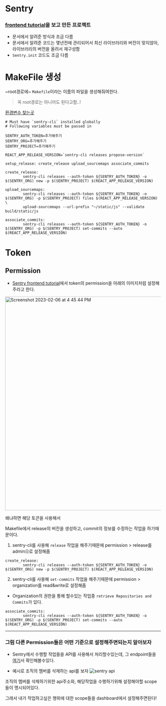 # Sentry

### [frontend tutorial](https://docs.sentry.io/product/sentry-basics/integrate-frontend/)을 보고 만든 프로젝트

- 문서에서 알려준 방식과 조금 다름
- 문서에서 알려준 코드는 몇년전에 관리되어서 최신 라이브러리와 버전이 맞지않아, 라이브러리의 버전을 올려서 재구성함
- `Sentry.init` 코드도 조금 다름

# MakeFile 생성

~root경로에~ `Makefile`이라는 이름의 파일을 생성해줘여한다.

> 꼭 root경로는 아니어도 된다고함..!

[환경변수 찾는곳](https://docs.sentry.io/product/sentry-basics/integrate-frontend/upload-source-maps/#step-1-prepare-the-build-environment)

```make
# Must have `sentry-cli` installed globally
# Following variables must be passed in

SENTRY_AUTH_TOKEN=추가해주기
SENTRY_ORG=추가해주기
SENTRY_PROJECT=추가해주기

REACT_APP_RELEASE_VERSION=`sentry-cli releases propose-version`

setup_release: create_release upload_sourcemaps associate_commits

create_release:
		sentry-cli releases --auth-token ${SENTRY_AUTH_TOKEN} -o $(SENTRY_ORG) new -p $(SENTRY_PROJECT) $(REACT_APP_RELEASE_VERSION)

upload_sourcemaps:
		sentry-cli releases --auth-token ${SENTRY_AUTH_TOKEN} -o $(SENTRY_ORG) -p $(SENTRY_PROJECT) files $(REACT_APP_RELEASE_VERSION) \
        upload-sourcemaps --url-prefix "~/static/js" --validate build/static/js

associate_commits:
		sentry-cli releases --auth-token ${SENTRY_AUTH_TOKEN} -o $(SENTRY_ORG) -p $(SENTRY_PROJECT) set-commits --auto $(REACT_APP_RELEASE_VERSION)
```

# Token

## Permission

- [Sentry frontend tutorial](https://docs.sentry.io/product/sentry-basics/integrate-frontend/upload-source-maps/#step-1-prepare-the-build-environment)에서 token의 permission을 아래의 이미지처럼 설정해주라고 한다.

<img width="692" alt="Screenshot 2023-02-06 at 4 45 44 PM" src="https://docs.sentry.io/static/b639f3c7b2715d9185616c53a492c66e/c1b63/upload-source-maps-016.png">

왜냐하면 해당 토큰을 사용해서

Makefile에서 release의 버전을 생성하고, commit의 정보를 수정하는 작업을 하기때문이다.

1. sentry-cli를 사용해 `release` 작업을 해주기때문에 permission > release를 admin으로 설정해줌

```make
create_release:
		sentry-cli releases --auth-token ${SENTRY_AUTH_TOKEN} -o $(SENTRY_ORG) new -p $(SENTRY_PROJECT) $(REACT_APP_RELEASE_VERSION)
```

2. sentry-cli를 사용해 `set-commits` 작업을 해주기때문에 permission > organization를 read&write로 설정해줌

- Organization의 권한을 통해 할수있는 작업중 `retrieve Repositories and Commits`가 있다.

```make
associate_commits:
		sentry-cli releases --auth-token ${SENTRY_AUTH_TOKEN} -o $(SENTRY_ORG) -p $(SENTRY_PROJECT) set-commits --auto $(REACT_APP_RELEASE_VERSION)
```

---

### 그럼 다른 Permission들은 어떤 기준으로 설정해주면되는지 알아보자

- Sentry에서 수행할 작업들을 API를 사용해서 처리할수있는데, 그 endpoint들을 [여기](https://docs.sentry.io/api/crons/)서 확인해볼수있다.

- 예시로 조직의 멤버를 삭제하는 api를 보자
  <img src="https://user-images.githubusercontent.com/64346737/217118427-5da65e0e-69f3-4eb3-8f0a-1bf7984a5f26.png" alt="sentry api"/>

조직의 멤버를 삭제하기위한 api주소와, 해당작업을 수행하기위해 설정해야할 scope들이 명시되어있다.

그래서 내가 작업하고싶은 행위에 대한 scope들을 dashboard에서 설정해주면된다!
